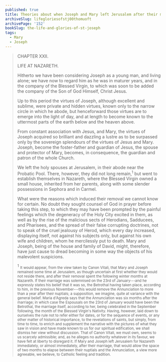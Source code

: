 ```yaml
---
published: true
title: Theories about when Joseph and Mary left Jerusalem after their marriage
archiveSlug: lifegloriesofstj00thomuoft
archivePage: '152'
bookSlug: the-life-and-glories-of-st-joseph
tags:
  - Mary
  - Joseph
---
```


> CHAPTER XXII.
>
> LIFE AT NAZARETH.
>
> Hitherto we have been considering Joseph as a young man, and living alone; we have now to regard him as he was in maturer years, and in the company of the Blessed Virgin, to which was soon to be added the company of the Son of God Himself, Christ Jesus.
>
> Up to this period the virtues of Joseph, although excellent and sublime, were private and hidden virtues, known only to the narrow circle in which he abode, but henceforward those virtues are to emerge into the light of day, and at length to become known to the uttermost parts of the earth below and the heaven above.
>
> From constant association with Jesus, and Mary, the virtues of Joseph acquired so brilliant and dazzling a lustre as to be surpassed only by the sovereign splendours of the virtues of Jesus and Mary. Joseph, become the foster-father and guardian of Jesus, the spouse and protector of Mary, becomes, in consequence, the guardian and patron of the whole Church.
>
> We left the holy spouses at Jerusalem, in their abode near the Probatic Pool. There, however, they did not long remain,<sup>1</sup> but went to establish themselves in Nazareth, where the Blessed Virgin owned a small house, inherited from her parents, along with some slender possessions in Sephora and in Carmel.
>
> What were the reasons which induced their removal we cannot know for certain. No doubt they sought counsel of God in prayer before taking this step, to which they may have been prompted by the painful feelings which the degeneracy of the Holy City excited in them, as well as by the rise of the malicious sects of Herodians, Sadducees, and Pharisees, and the spread of their false corrupting doctrines, not to speak of the cruel jealousy of Herod, which every day increased, displaying itself, not against his subjects only, but against his own wife and children, whom he mercilessly put to death. Mary and Joseph, being of the house and family of David, might, therefore, have just cause to dread becoming in some way the objects of his malevolent suspicions.
>
> <sup>1</sup> <small>It would appear, from the view taken by Canon Vitali, that Mary and Joseph remained some time at Jerusalem, as though uncertain at first whether they would not reside there, and after their removal spent the following winter months at Nazareth. If their marriage was solemnised on the 23rd of January---and he expressly states his belief that it was so, the Betrothal having taken place, according to him, in the previous November---this would remove the Annunciation to more than a year after their nuptials; a supposition, we imagine, quite at variance with the general belief. Maria d'Agreda says that the Annunciation was six months after the marriage; in which case the Espousals on the 23rd of January would have been the Betrothal, the marriage itself, according to her, being celebrated in the September following, the month of the Blessed Virgin's Nativity. Having, however, laid down to ourselves the rule not to refer either for dates, or for the sequence of events, or any other matter of historical importance, to the revelations of saints, but simply, from time to time, to enrich and supplement the narrative with the pictures of what they saw in vision and have made known to us for our spiritual edification, we shall dismiss her view without discussion. That of Canon Vitali, we must own, seems to us scarcely admissible; and, as he alleges no authority whatever in its favour, we have felt at liberty to disregard it. If Mary and Joseph left Jerusalem for Nazareth immediately, or almost immediately, after their marriage, that would allow the space of two months to elapse between their nuptials and the Annunciation, a view more agreeable, we believe, to Catholic feeling and tradition.</small>
